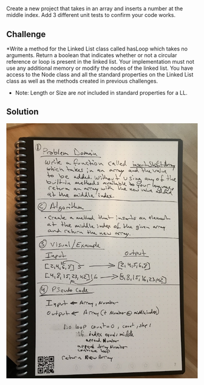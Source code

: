 # 
<!-- Short summary or background information -->
Create a new project that takes in an array and inserts a number at the middle index. Add 3 different unit tests to confirm your code works. 

## Challenge
<!-- Description of the challenge -->
*Write a method for the Linked List class called hasLoop which takes no arguments. Return a boolean that indicates whether or not a circular reference or loop is present in the linked list. Your implementation must not use any additional memory or modify the nodes of the linked list. You have access to the Node class and all the standard properties on the Linked List class as well as the methods created in previous challenges.
* Note: Length or Size are *not* included in standard properties for a LL.

## Solution
<!-- Embedded whiteboard image -->
![whiteboard image](assets/array_shift.jpeg)